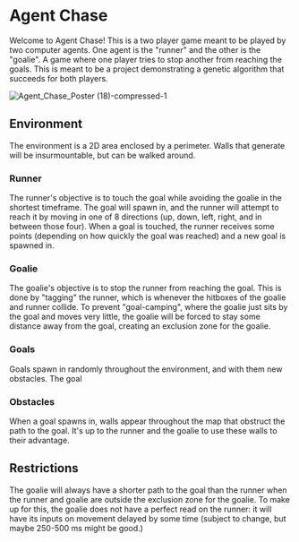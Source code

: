 # Agent Chase

Welcome to Agent Chase! This is a two player game meant to be played by two computer agents. One agent is the "runner" and the other is the "goalie". 
A game where one player tries to stop another from reaching the goals. This is meant to be a project demonstrating a genetic algorithm that succeeds for both players.

![Agent_Chase_Poster (18)-compressed-1](https://user-images.githubusercontent.com/43019257/235407717-a676a935-fc65-4ef1-a492-645d132f67c6.png)


## Environment
The environment is a 2D area enclosed by a perimeter. Walls that generate will be insurmountable, but can be walked around. 

### Runner
The runner's objective is to touch the goal while avoiding the goalie in the shortest timeframe. The goal will spawn in, and the runner will attempt to reach it by moving in one of 8 directions (up, down, left, right, and in between those four). When a goal is touched, the runner receives some points (depending on how quickly the goal was reached) and a new goal is spawned in. 

### Goalie
The goalie's objective is to stop the runner from reaching the goal. This is done by "tagging" the runner, which is whenever the hitboxes of the goalie and runner collide. To prevent "goal-camping", where the goalie just sits by the goal and moves very little, the goalie will be forced to stay some distance away from the goal, creating an exclusion zone for the goalie.

### Goals
Goals spawn in randomly throughout the environment, and with them new obstacles. The goal 

### Obstacles
When a goal spawns in, walls appear throughout the map that obstruct the path to the goal. It's up to the runner and the goalie to use these walls to their advantage.

## Restrictions
The goalie will always have a shorter path to the goal than the runner when the runner and goalie are outside the exclusion zone for the goalie. To make up for this, the goalie does not have a perfect read on the runner: it will have its inputs on movement delayed by some time (subject to change, but maybe 250-500 ms might be good.) 



